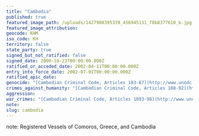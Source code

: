 ```yaml
---
title: "Cambodia"
published: true
featured_image_path: /uploads/1427908395339_456945131_f8b8377610_b.jpg
featured_image_attribution:
geocode: KHM
iso_code: KH
territory: false
state_party: true
signed_but_not_ratified: false
signed_date: 2000-10-23T00:00:00.000Z
ratified_or_acceded_date: 2002-04-11T00:00:00.000Z
entry_into_force_date: 2002-07-01T00:00:00.000Z
ratified_apic_date:
genocide: "[Cambodian Criminal Code, Articles 183-87](http://www.unodc.org/res/cld/document/khm/criminal_code_of_the_kingdom_of_cambodia_html/Cambodia_Criminal-Code-of-the-Kingdom-of-Cambodia-30-Nov-2009-Eng.pdf)"
crimes_against_humanity: "[Cambodian Criminal Code, Articles 188-92](http://www.unodc.org/res/cld/document/khm/criminal_code_of_the_kingdom_of_cambodia_html/Cambodia_Criminal-Code-of-the-Kingdom-of-Cambodia-30-Nov-2009-Eng.pdf)"
aggression:
war_crimes: "[Cambodian Criminal Code, Articles 1893-98](http://www.unodc.org/res/cld/document/khm/criminal_code_of_the_kingdom_of_cambodia_html/Cambodia_Criminal-Code-of-the-Kingdom-of-Cambodia-30-Nov-2009-Eng.pdf)"
note:
slug: cambodia
---
```

note: Registered Vessels of Comoros, Greece, and Cambodia
